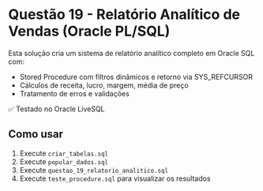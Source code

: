 # Questão 19 - Relatório Analítico de Vendas (Oracle PL/SQL)

Esta solução cria um sistema de relatório analítico completo em Oracle SQL com:

- Stored Procedure com filtros dinâmicos e retorno via SYS_REFCURSOR
- Cálculos de receita, lucro, margem, média de preço
- Tratamento de erros e validações

✅ Testado no Oracle LiveSQL

## Como usar
1. Execute `criar_tabelas.sql`
2. Execute `popular_dados.sql`
3. Execute `questao_19_relatorio_analitico.sql`
4. Execute `teste_procedure.sql` para visualizar os resultados